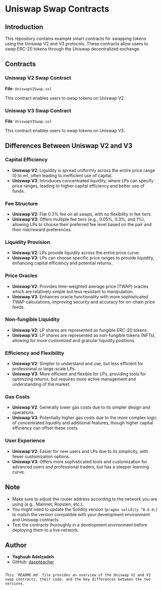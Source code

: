 # Uniswap Swap Contracts

## Introduction

This repository contains example smart contracts for swapping tokens using the Uniswap V2 and V3 protocols. 
These contracts allow users to swap ERC-20 tokens through the Uniswap decentralized exchange.

## Contracts

### Uniswap V2 Swap Contract

**File**: `UniswapV2Swap.sol`

This contract enables users to swap tokens on Uniswap V2.


### Uniswap V3 Swap Contract

**File**: `UniswapV3Swap.sol`

This contract enables users to swap tokens on Uniswap V3.


## Differences Between Uniswap V2 and V3

### Capital Efficiency

- **Uniswap V2**: Liquidity is spread uniformly across the entire price range (0 to ∞), often leading to inefficient use of capital.
- **Uniswap V3**: Introduces concentrated liquidity, where LPs can specify price ranges, leading to higher capital efficiency and better use of funds.

### Fee Structure

- **Uniswap V2**: Flat 0.3% fee on all swaps, with no flexibility in fee tiers.
- **Uniswap V3**: Offers multiple fee tiers (e.g., 0.05%, 0.3%, and 1%), allowing LPs to choose their preferred fee level based on the pair and their risk/reward preferences.

### Liquidity Provision

- **Uniswap V2**: LPs provide liquidity across the entire price curve.
- **Uniswap V3**: LPs can choose specific price ranges to provide liquidity, enhancing capital efficiency and potential returns.

### Price Oracles

- **Uniswap V2**: Provides time-weighted average price (TWAP) oracles which are relatively simple but less resistant to manipulation.
- **Uniswap V3**: Enhances oracle functionality with more sophisticated TWAP calculations, improving security and accuracy for on-chain price feeds.

### Non-fungible Liquidity

- **Uniswap V2**: LP shares are represented as fungible ERC-20 tokens.
- **Uniswap V3**: LP shares are represented as non-fungible tokens (NFTs), allowing for more customized and granular liquidity positions.

### Efficiency and Flexibility

- **Uniswap V2**: Simpler to understand and use, but less efficient for professional or large-scale LPs.
- **Uniswap V3**: More efficient and flexible for LPs, providing tools for optimizing returns, but requires more active management and understanding of the market.

### Gas Costs

- **Uniswap V2**: Generally lower gas costs due to its simpler design and operations.
- **Uniswap V3**: Potentially higher gas costs due to the more complex logic of concentrated liquidity and additional features, though higher capital efficiency can offset these costs.

### User Experience

- **Uniswap V2**: Easier for new users and LPs due to its simplicity, with fewer customization options.
- **Uniswap V3**: Offers more sophisticated tools and customization for advanced users and professional traders, but has a steeper learning curve.

## Note

- Make sure to adjust the router address according to the network you are using (e.g., Mainnet, Ropsten, etc.).
- You might need to update the Solidity version (`pragma solidity ^0.8.0;`) to match the version compatible with your development environment and Uniswap contracts.
- Test the contracts thoroughly in a development environment before deploying them to a live network.

## Author

- **Yaghoub Adelzadeh**
- GitHub: [dappteacher](https://www.github.com/dappteacher)
```

This `README.md` file provides an overview of the Uniswap V2 and V3 swap contracts, their code, and the key differences between the two versions.
